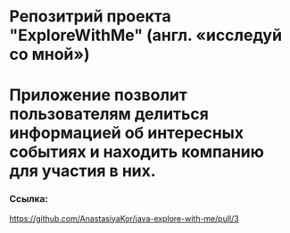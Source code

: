 # Репозитрий проекта "ExploreWithMe" (англ. «исследуй со мной»)
# Приложение позволит пользователям делиться информацией об интересных событиях и находить компанию для участия в них. 
### Ссылка:
https://github.com/AnastasiyaKor/java-explore-with-me/pull/3